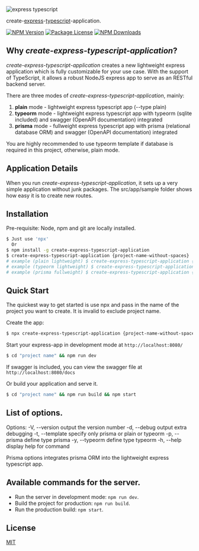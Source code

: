 <img alt='express typescript' src='https://github.com/PrawiraGenestonlia/create-express-typescript-application/raw/master/ExpressTS.png' border='0'>

create-[express](https://www.npmjs.com/package/express)-[typescript](https://www.npmjs.com/package/typescript)-application.

<a href="https://www.npmjs.com/package/create-express-typescript-application" target="_blank"><img src="https://img.shields.io/npm/v/create-express-typescript-application.svg" alt="NPM Version" /></a>
<a href="https://www.npmjs.com/package/create-express-typescript-application" target="_blank"><img src="https://img.shields.io/npm/l/create-express-typescript-application.svg" alt="Package License" /></a>
<a href="https://www.npmjs.com/package/create-express-typescript-application" target="_blank"><img src="https://img.shields.io/npm/dm/create-express-typescript-application.svg" alt="NPM Downloads" /></a>

## Why _create-express-typescript-application_?

_create-express-typescript-application_ creates a new lightweight express application which is fully customizable for your use case. With the support of TypeScript, it allows a robust NodeJS express app to serve as an RESTful backend server.

There are three modes of _create-express-typescript-application_, mainly:
1. **plain** mode - lightweight express typescript app (--type plain)
2. **typeorm** mode - lightweight express typescript app with typeorm (sqlite included) and swagger (OpenAPI documentation) integrated
3. **prisma** mode - fullweight express typescript app with prisma (relational database ORM) and swagger (OpenAPI documentation) integrated

You are highly recommended to use typeorm template if database is required in this project, otherwise, plain mode.

## Application Details

When you run _create-express-typescript-application_, it sets up a very simple application without junk packages. 
The src/app/sample folder shows how easy it is to create new routes.

## Installation

Pre-requisite: Node, npm and git are locally installed.

```sh
$ Just use 'npx'
  Or
$ npm install -g create-express-typescript-application
$ create-express-typescript-application {project-name-without-spaces}
# example (plain lightweight) $ create-express-typescript-application {project-name-without-spaces} -t plain
# example (typeorm lightweight) $ create-express-typescript-application {project-name-without-spaces} -t typeorm
# example (prisma fullweight) $ create-express-typescript-application {project-name-without-spaces} -t prisma
```

## Quick Start

The quickest way to get started is use npx and pass in the name of the project you want to create.
It is invalid to exclude project name.

Create the app:

```bash
$ npx create-express-typescript-application {project-name-without-spaces}
```

Start your express-app in development mode at `http://localhost:8080/`
```bash
$ cd "project name" && npm run dev
```
If swagger is included, you can view the swagger file at `http://localhost:8080/docs`

Or build your application and serve it.
```bash
$ cd "project name" && npm run build && npm start
```

## List of options.

Options:
  -V, --version      output the version number
  -d, --debug        output extra debugging
  -t, --template <type>  specify only prisma or plain or typeorm
  -p, --prisma       define type prisma
  -y, --typeorm       define type typeorm
  -h, --help         display help for command

Prisma options integrates prisma ORM into the lightweight express typescript app.

## Available commands for the server.

- Run the server in development mode: `npm run dev`.
- Build the project for production: `npm run build`.
- Run the production build: `npm start`.

## License

[MIT](LICENSE)
